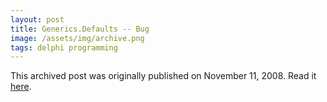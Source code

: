 ```yaml
---
layout: post
title: Generics.Defaults -- Bug
image: /assets/img/archive.png
tags: delphi programming
---
```

This archived post was originally published on November 11, 2008. Read it [here](/alex.ciobanu.org/index88b9.html).
